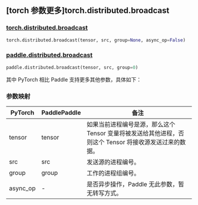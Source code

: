 ## [torch 参数更多]torch.distributed.broadcast

### [torch.distributed.broadcast](https://pytorch.org/docs/stable/distributed.html#torch.distributed.broadcast)

```python
torch.distributed.broadcast(tensor, src, group=None, async_op=False)
```

### [paddle.distributed.broadcast](https://www.paddlepaddle.org.cn/documentation/docs/zh/api/paddle/distributed/broadcast_cn.html)

```python
paddle.distributed.broadcast(tensor, src, group=0)
```

其中 PyTorch 相比 Paddle 支持更多其他参数，具体如下：

### 参数映射

| PyTorch  | PaddlePaddle | 备注                                                                                                   |
| -------- | ------------ | ------------------------------------------------------------------------------------------------------ |
| tensor   | tensor       | 如果当前进程编号是源，那么这个 Tensor 变量将被发送给其他进程，否则这个 Tensor 将接收源发送过来的数据。 |
| src      | src          | 发送源的进程编号。                                                                                     |
| group    | group        | 工作的进程组编号。                                                                                     |
| async_op | -            | 是否异步操作，Paddle 无此参数，暂无转写方式。                                                          |
